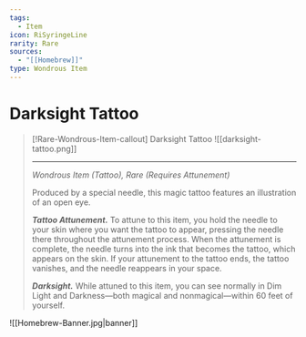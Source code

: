 ```yaml
---
tags:
  - Item
icon: RiSyringeLine
rarity: Rare
sources:
  - "[[Homebrew]]"
type: Wondrous Item
---
```


# Darksight Tattoo

>[!Rare-Wondrous-Item-callout] Darksight Tattoo
>![[darksight-tattoo.png]]
>
>---
> *Wondrous Item (Tattoo), Rare (Requires Attunement)*
>
> Produced by a special needle, this magic tattoo features an illustration of an open eye.
>
> ***Tattoo Attunement.*** To attune to this item, you hold the needle to your skin where you want the tattoo to appear, pressing the needle there throughout the attunement process. When the attunement is complete, the needle turns into the ink that becomes the tattoo, which appears on the skin. If your attunement to the tattoo ends, the tattoo vanishes, and the needle reappears in your space.
>
> ***Darksight.*** While attuned to this item, you can see normally in Dim Light and Darkness—both magical and nonmagical—within 60 feet of yourself.


![[Homebrew-Banner.jpg|banner]]
